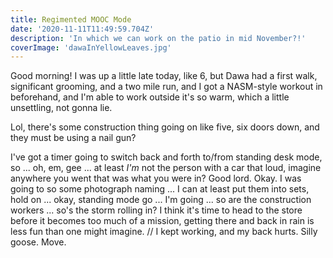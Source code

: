 ```yaml
---
title: Regimented MOOC Mode
date: '2020-11-11T11:49:59.704Z'
description: 'In which we can work on the patio in mid November?!'
coverImage: 'dawaInYellowLeaves.jpg'
---
```


Good morning! I was up a little late today, like 6, but Dawa had a first walk, significant grooming, and a two mile run, and I got a NASM-style workout in beforehand, and I'm able to work outside it's so warm, which a little unsettling, not gonna lie.

Lol, there's some construction thing going on like five, six doors down, and they must be using a nail gun?

I've got a timer going to switch back and forth to/from standing desk mode, so ... oh, em, gee ... at least _I'm_ not the person with a car that loud, imagine anywhere you went that was what you were in? Good lord. Okay. I was going to so some photograph naming ... I can at least put them into sets, hold on ... okay, standing mode go ... I'm going ... so are the construction workers ... so's the storm rolling in? I think it's time to head to the store before it becomes too much of a mission, getting there and back in rain is less fun than one might imagine. // I kept working, and my back hurts. Silly goose. Move.
